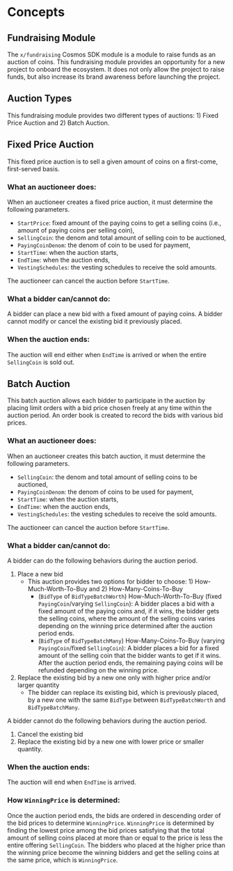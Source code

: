 <!-- order: 1 -->

# Concepts

## Fundraising Module

The `x/fundraising` Cosmos SDK module is a module to raise funds as an auction of coins. This fundraising module provides an opportunity for a new project to onboard the ecosystem. It does not only allow the project to raise funds, but also increase its brand awareness before launching the project.

## Auction Types

This fundraising module provides two different types of auctions: 1) Fixed Price Auction and 2) Batch Auction.

## Fixed Price Auction

This fixed price auction is to sell a given amount of coins on a first-come, first-served basis.

### What an auctioneer does:
When an auctioneer creates a fixed price auction, it must determine the following parameters.

- `StartPrice`: fixed amount of the paying coins to get a selling coins (i.e., amount of paying coins per selling coin),
- `SellingCoin`: the denom and total amount of selling coin to be auctioned,
- `PayingCoinDenom`: the denom of coin to be used for payment,
- `StartTime`: when the auction starts,
- `EndTime`: when the auction ends,
- `VestingSchedules`: the vesting schedules to receive the sold amounts.

The auctioneer can cancel the auction before `StartTime`.

### What a bidder can/cannot do:

A bidder can place a new bid with a fixed amount of paying coins. 
A bidder cannot modify or cancel the existing bid it previously placed.

### When the auction ends:

The auction will end either when `EndTime` is arrived or when the entire `SellingCoin` is sold out.



## Batch Auction

This batch auction allows each bidder to participate in the auction by placing limit orders with a bid price chosen freely at any time within the auction period. An order book is created to record the bids with various bid prices.

### What an auctioneer does:

When an auctioneer creates this batch auction, it must determine the following parameters.

- `SellingCoin`: the denom and total amount of selling coins to be auctioned,
- `PayingCoinDenom`: the denom of coins to be used for payment,
- `StartTime`: when the auction starts,
- `EndTime`: when the auction ends,
- `VestingSchedules`: the vesting schedules to receive the sold amounts.

The auctioneer can cancel the auction before `StartTime`.

### What a bidder can/cannot do:

A bidder can do the following behaviors during the auction period.
1. Place a new bid
    - This auction provides two options for bidder to choose: 1) How-Much-Worth-To-Buy and 2) How-Many-Coins-To-Buy
        - (`BidType` of `BidTypeBatchWorth`) How-Much-Worth-To-Buy (fixed `PayingCoin`/varying `SellingCoin`): A bidder places a bid with a fixed amount of the paying coins and, if it wins, the bidder gets the selling coins, where the amount of the selling coins varies depending on the winning price determined after the auction period ends.
        - (`BidType` of `BidTypeBatchMany`) How-Many-Coins-To-Buy (varying `PayingCoin`/fixed `SellingCoin`): A bidder places a bid for a fixed amount of the selling coin that the bidder wants to get if it wins. After the auction period ends, the remaining paying coins will be refunded depending on the winning price.
2. Replace the existing bid by a new one only with higher price and/or larger quantity
    - The bidder can replace its existing bid, which is previously placed, by a new one with the same `BidType` between `BidTypeBatchWorth` and `BidTypeBatchMany`.

A bidder cannot do the following behaviors during the auction period.

1. Cancel the existing bid 
2. Replace the existing bid by a new one with lower price or smaller quantity.

### When the auction ends:

The auction will end when `EndTime` is arrived.

### How `WinningPrice` is determined:

Once the auction period ends, the bids are ordered in descending order of the bid prices to determine `WinningPrice`. `WinningPrice` is determined by finding the lowest price among the bid prices satisfying that the total amount of selling coins placed at more than or equal to the price is less the entire offering `SellingCoin`.
The bidders who placed at the higher price than the winning price become the winning bidders and get the selling coins at the same price, which is `WinningPrice`. 
